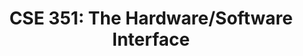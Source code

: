 ---
layout: archive
title: "CSE 351: The Hardware/Software Interface"
quarter: AUTUMN
year: 2023
description: Examines key computational abstraction levels below modern high-level languages, assembly language, introduction to C, memory management.
---